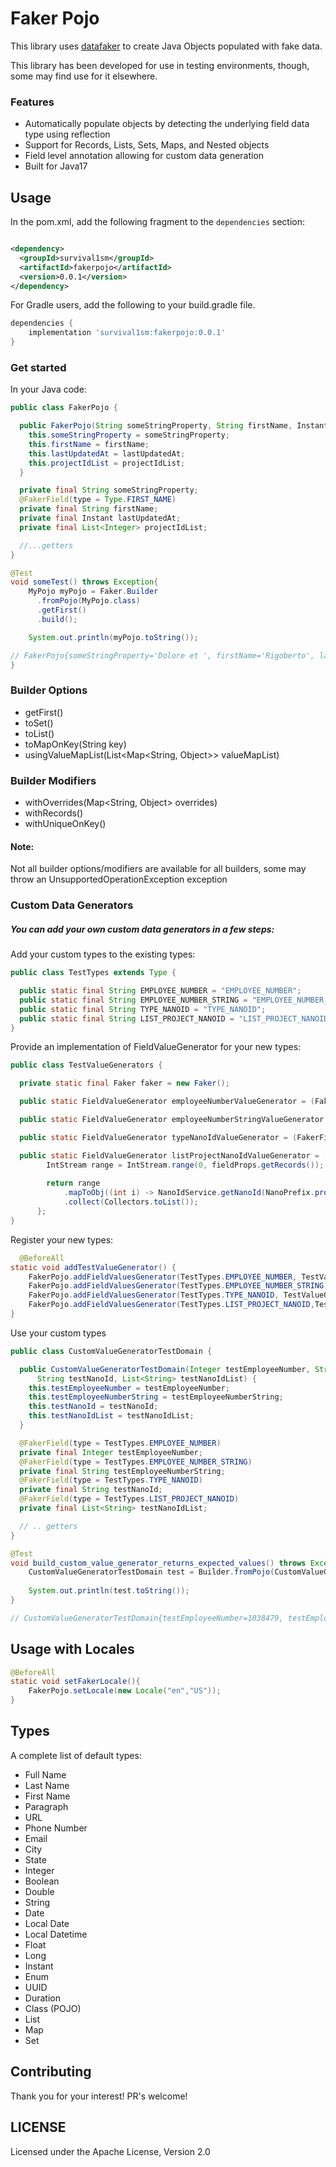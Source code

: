 # Faker Pojo

This library uses [datafaker](https://github.com/datafaker-net/datafaker) to create Java Objects populated with 
fake data.

This library has been developed for use in testing environments, though, some may find use for it elsewhere.

### Features

* Automatically populate objects by detecting the underlying field data type using reflection
* Support for Records, Lists, Sets, Maps, and Nested objects
* Field level annotation allowing for custom data generation
* Built for Java17

## Usage

In the pom.xml, add the following fragment to the `dependencies` section:

```xml

<dependency>
  <groupId>survival1sm</groupId>
  <artifactId>fakerpojo</artifactId>
  <version>0.0.1</version>
</dependency>
```

For Gradle users, add the following to your build.gradle file.

```groovy
dependencies {
    implementation 'survival1sm:fakerpojo:0.0.1'
}

```

### Get started

In your Java code:

```java
public class FakerPojo {

  public FakerPojo(String someStringProperty, String firstName, Instant lastUpdatedAt, List<Integer> projectIdList) {
    this.someStringProperty = someStringProperty;
    this.firstName = firstName;
    this.lastUpdatedAt = lastUpdatedAt;
    this.projectIdList = projectIdList;
  }

  private final String someStringProperty;
  @FakerField(type = Type.FIRST_NAME)
  private final String firstName;
  private final Instant lastUpdatedAt;
  private final List<Integer> projectIdList;

  //...getters
}
```

```java
@Test
void someTest() throws Exception{
    MyPojo myPojo = Faker.Builder
      .fromPojo(MyPojo.class)
      .getFirst()
      .build();

    System.out.println(myPojo.toString());

// FakerPojo{someStringProperty='Dolore et ', firstName='Rigoberto', lastUpdatedAt=2019-07-05T02:37:58.910Z, projectIdList=[228099, 443978]}
}
```

### Builder Options

* getFirst()
* toSet()
* toList()
* toMapOnKey(String key)
* usingValueMapList(List<Map<String, Object>> valueMapList)

### Builder Modifiers

* withOverrides(Map<String, Object> overrides)
* withRecords()
* withUniqueOnKey()

#### Note:

Not all builder options/modifiers are available for all builders, some may throw an UnsupportedOperationException 
exception

### Custom Data Generators

##### You can add your own custom data generators in a few steps:

Add your custom types to the existing types:

```java
public class TestTypes extends Type {

  public static final String EMPLOYEE_NUMBER = "EMPLOYEE_NUMBER";
  public static final String EMPLOYEE_NUMBER_STRING = "EMPLOYEE_NUMBER_STRING";
  public static final String TYPE_NANOID = "TYPE_NANOID";
  public static final String LIST_PROJECT_NANOID = "LIST_PROJECT_NANOID";
}
```

Provide an implementation of FieldValueGenerator for your new types:

```java
public class TestValueGenerators {

  private static final Faker faker = new Faker();

  public static FieldValueGenerator employeeNumberValueGenerator = (FakerFieldProps fieldProps) -> faker.number().numberBetween(20, 1200000);

  public static FieldValueGenerator employeeNumberStringValueGenerator = (FakerFieldProps fieldProps) -> String.valueOf(faker.number().numberBetween(20, 1200000));

  public static FieldValueGenerator typeNanoIdValueGenerator = (FakerFieldProps fieldProps) -> NanoIdService.getNanoId(NanoPrefix.type);

  public static FieldValueGenerator listProjectNanoIdValueGenerator = (FakerFieldProps fieldProps) -> {
        IntStream range = IntStream.range(0, fieldProps.getRecords());
        
        return range
            .mapToObj((int i) -> NanoIdService.getNanoId(NanoPrefix.project))
            .collect(Collectors.toList());
      };
}
```

Register your new types:

```java
  @BeforeAll
static void addTestValueGenerator() {
    FakerPojo.addFieldValuesGenerator(TestTypes.EMPLOYEE_NUMBER, TestValueGenerators.employeeNumberValueGenerator);
    FakerPojo.addFieldValuesGenerator(TestTypes.EMPLOYEE_NUMBER_STRING,TestValueGenerators.employeeNumberStringValueGenerator);
    FakerPojo.addFieldValuesGenerator(TestTypes.TYPE_NANOID, TestValueGenerators.typeNanoIdValueGenerator);
    FakerPojo.addFieldValuesGenerator(TestTypes.LIST_PROJECT_NANOID,TestValueGenerators.listProjectNanoIdValueGenerator);
}
```

Use your custom types

```java
public class CustomValueGeneratorTestDomain {

  public CustomValueGeneratorTestDomain(Integer testEmployeeNumber, String testEmployeeNumberString,
      String testNanoId, List<String> testNanoIdList) {
    this.testEmployeeNumber = testEmployeeNumber;
    this.testEmployeeNumberString = testEmployeeNumberString;
    this.testNanoId = testNanoId;
    this.testNanoIdList = testNanoIdList;
  }

  @FakerField(type = TestTypes.EMPLOYEE_NUMBER)
  private final Integer testEmployeeNumber;
  @FakerField(type = TestTypes.EMPLOYEE_NUMBER_STRING)
  private final String testEmployeeNumberString;
  @FakerField(type = TestTypes.TYPE_NANOID)
  private final String testNanoId;
  @FakerField(type = TestTypes.LIST_PROJECT_NANOID)
  private final List<String> testNanoIdList;

  // .. getters
}
```

```java
@Test
void build_custom_value_generator_returns_expected_values() throws Exception {
    CustomValueGeneratorTestDomain test = Builder.fromPojo(CustomValueGeneratorTestDomain.class).getFirst().build();
    
    System.out.println(test.toString());
}

// CustomValueGeneratorTestDomain{testEmployeeNumber=1038479, testEmployeeNumberString='651836', testNanoId='TYP-ltwtfbRFst', testNanoIdList=[PRJ-vNB8cnxlPk, PRJ-5CG0RSpDx4]}
```

Usage with Locales
-----

```java
@BeforeAll
static void setFakerLocale(){
    FakerPojo.setLocale(new Locale("en","US"));
}
```

Types
-----

A complete list of default types:

* Full Name
* Last Name
* First Name
* Paragraph
* URL
* Phone Number
* Email
* City
* State
* Integer
* Boolean
* Double
* String
* Date
* Local Date
* Local Datetime
* Float
* Long
* Instant
* Enum
* UUID
* Duration
* Class (POJO)
* List
* Map
* Set

Contributing
-------------
Thank you for your interest! PR's welcome!

LICENSE
-------
Licensed under the Apache License, Version 2.0